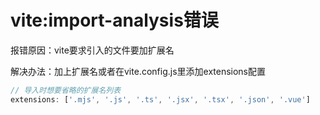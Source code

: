 # vite:import-analysis错误

报错原因：vite要求引入的文件要加扩展名

解决办法：加上扩展名或者在vite.config.js里添加extensions配置

```js
// 导入时想要省略的扩展名列表
extensions: ['.mjs', '.js', '.ts', '.jsx', '.tsx', '.json', '.vue']
```
